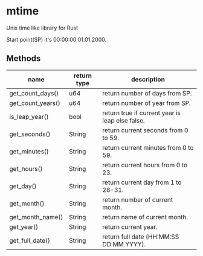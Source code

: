 # mtime

Unix time like library for Rust

Start point(SP) it's 00:00:00 01.01.2000.

## Methods

| name                 | return type | description                                        |
|----------------------|-------------|----------------------------------------------------|
| get_count_days()     | u64         | return number of days from SP.                     |
| get_count_years()    | u64         | return number of year from SP.                     |
| is_leap_year()       | bool        | return true if current year is leap else false. |
| get_seconds()        | String      | return current seconds from 0 to 59.            |
| get_minutes()        | String      | return current minutes from 0 to 59.            |
| get_hours()          | String      | return current hours from 0 to 23.              |
| get_day()            | String      | return current day from 1 to 28-31.             |
| get_month()          | String      | return number of current month.                 |
| get_month_name()     | String      | return name of current month.                   |
| get_year()           | String      | return current year.                            |
| get_full_date()      | String      | return full date (HH:MM:SS DD.MM.YYYY).         |
